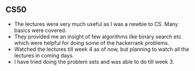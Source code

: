 ## CS50
* The lectures were very much useful as I was a newbie to CS. Many basics were covered. 
* They provided me an insight of few algorithms like binary search etc which were helpful for doing some of the hackerrank problems.
* Watched the lectures till week 4 as of now, but planning to watch all the lectures in coming days.
* I have tried doing the problem sets and was able to do till week 3.
